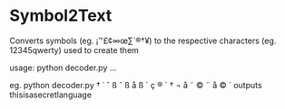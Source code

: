 Symbol2Text
===========

Converts symbols (eg. ¡™£¢∞œ∑´®†¥) to the respective characters (eg. 12345qwerty) used to create them


usage: python decoder.py <symbol> <symbol> <symbol> <symbol> ...

eg. python decoder.py † ˙ ˆ ß ˆ ß å ß ´ ç ® ´ † ¬ å ˜ © ¨ å © ´
outputs thisisasecretlanguage
